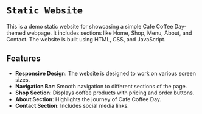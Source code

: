 # `Static Website`

This is a demo static website for showcasing a simple Cafe Coffee Day-themed webpage. It includes sections like Home, Shop, Menu, About, and Contact. The website is built using HTML, CSS, and JavaScript.

## Features

- **Responsive Design**: The website is designed to work on various screen sizes.
- **Navigation Bar**: Smooth navigation to different sections of the page.
- **Shop Section**: Displays coffee products with pricing and order buttons.
- **About Section**: Highlights the journey of Cafe Coffee Day.
- **Contact Section**: Includes social media links.